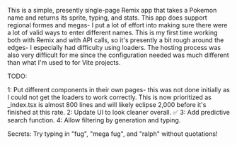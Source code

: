 This is a simple, presently single-page Remix app that takes a Pokemon name and returns its sprite, typing, and stats. This app does support regional formes and megas- I put a lot of effort into making sure there were a lot of valid ways to enter different names. This is my first time working both with Remix and with API calls, so it's presently a bit rough around the edges- I especially had difficulty using loaders. The hosting process was also very difficult for me since the configuration needed was much different than what I'm used to for Vite projects. 

TODO: 

1: Put different components in their own pages- this was not done initially as I could not get the loaders to work correctly. This is now prioritized as _index.tsx is almost 800 lines and will likely eclipse 2,000 before it's finished at this rate.
2: Update UI to look cleaner overall. ✅
3: Add predictive search function.
4: Allow filtering by generation and typing.

Secrets: Try typing in "fug", "mega fug", and "ralph" without quotations!
